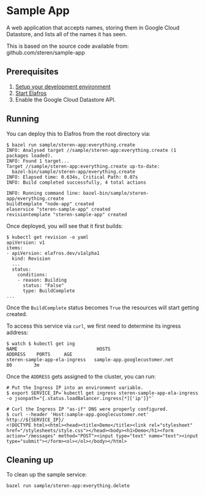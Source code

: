 # Sample App

A web application that accepts names, storing them in Google Cloud Datastore, and
lists all of the names it has seen.

This is based on the source code available from: github.com/steren/sample-app

## Prerequisites

1. [Setup your development environment](../DEVELOPMENT.md#getting-started)
2. [Start Elafros](../README.md#start-elafros)
3. Enable the Google Cloud Datastore API.

## Running

You can deploy this to Elafros from the root directory via:
```shell
$ bazel run sample/steren-app:everything.create
INFO: Analysed target //sample/steren-app:everything.create (1 packages loaded).
INFO: Found 1 target...
Target //sample/steren-app:everything.create up-to-date:
  bazel-bin/sample/steren-app/everything.create
INFO: Elapsed time: 0.634s, Critical Path: 0.07s
INFO: Build completed successfully, 4 total actions

INFO: Running command line: bazel-bin/sample/steren-app/everything.create
buildtemplate "node-app" created
elaservice "steren-sample-app" created
revisiontemplate "steren-sample-app" created
```

Once deployed, you will see that it first builds:

```shell
$ kubectl get revision -o yaml
apiVersion: v1
items:
- apiVersion: elafros.dev/v1alpha1
  kind: Revision
  ...
  status:
    conditions:
    - reason: Building
      status: "False"
      type: BuildComplete
...
```

Once the `BuildComplete` status becomes `True` the resources will start getting created.


To access this service via `curl`, we first need to determine its ingress address:
```shell
$ watch $ kubectl get ing
NAME                             HOSTS                          ADDRESS    PORTS     AGE
steren-sample-app-ela-ingress   sample-app.googlecustomer.net              80        3m
```

Once the `ADDRESS` gets assigned to the cluster, you can run:

```shell
# Put the Ingress IP into an environment variable.
$ export SERVICE_IP=`kubectl get ingress steren-sample-app-ela-ingress -o jsonpath="{.status.loadBalancer.ingress[*]['ip']}"`

# Curl the Ingress IP "as-if" DNS were properly configured.
$ curl --header 'Host:sample-app.googlecustomer.net' http://${SERVICE_IP}/
<!DOCTYPE html><html><head><title>Demo</title><link rel="stylesheet" href="/stylesheets/style.css"></head><body><h1>Demo</h1><form action="/messages" method="POST"><input type="text" name="text"><input type="submit"></form><ol></ol></body></html>
```

## Cleaning up

To clean up the sample service:

```shell
bazel run sample/steren-app:everything.delete
```
